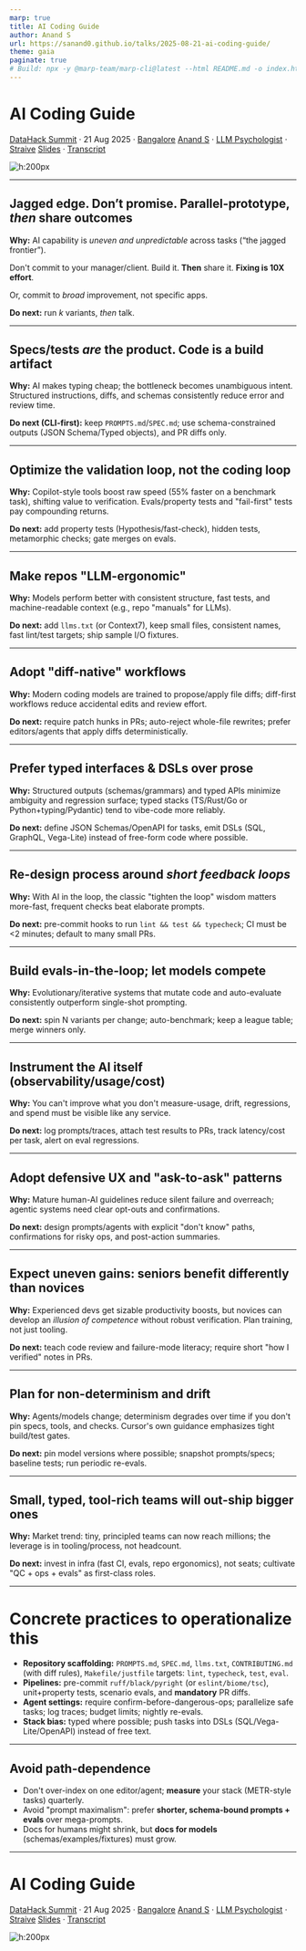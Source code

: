```yaml
---
marp: true
title: AI Coding Guide
author: Anand S
url: https://sanand0.github.io/talks/2025-08-21-ai-coding-guide/
theme: gaia
paginate: true
# Build: npx -y @marp-team/marp-cli@latest --html README.md -o index.html
---
```


# AI Coding Guide

[DataHack Summit](https://www.analyticsvidhya.com/datahacksummit/) · 21 Aug 2025 · [Bangalore](https://maps.app.goo.gl/fBAcQ6VopycH8z9T8)
[Anand S](https://s-anand.net/) · [LLM Psychologist](https://www.linkedin.com/in/sanand0/) · [Straive](https://straive.com/)
[Slides](https://sanand0.github.io/talks/2025-08-21-ai-coding-guide/) · [Transcript](https://github.com/sanand0/talks/blob/main/2025-08-21-ai-coding-guide/transcript.md)

![h:200px](https://api.qrserver.com/v1/create-qr-code/?size=150x150&data=https://sanand0.github.io/talks/2025-08-21-ai-coding-guide/)

---

## Jagged edge. **Don’t promise**. Parallel-prototype, _then_ share outcomes

**Why:** AI capability is _uneven and unpredictable_ across tasks (“the jagged frontier”).

Don't commit to your manager/client. Build it. **Then** share it.
**Fixing is 10X effort**.

Or, commit to _broad_ improvement, not specific apps.

**Do next:** run _k_ variants, _then_ talk.

---

## Specs/tests _are_ the product. Code is a build artifact

**Why:** AI makes typing cheap; the bottleneck becomes unambiguous intent. Structured instructions, diffs, and schemas consistently reduce error and review time.

**Do next (CLI-first):** keep `PROMPTS.md`/`SPEC.md`; use schema-constrained outputs (JSON Schema/Typed objects), and PR diffs only.

---

## **Optimize the validation loop, not the coding loop**

**Why:** Copilot-style tools boost raw speed (55% faster on a benchmark task), shifting value to verification. Evals/property tests and "fail-first" tests pay compounding returns.

**Do next:** add property tests (Hypothesis/fast-check), hidden tests, metamorphic checks; gate merges on evals.

---

## **Make repos "LLM-ergonomic"**

**Why:** Models perform better with consistent structure, fast tests, and machine-readable context (e.g., repo "manuals" for LLMs).

**Do next:** add `llms.txt` (or Context7), keep small files, consistent names, fast lint/test targets; ship sample I/O fixtures.

---

## **Adopt "diff-native" workflows**

**Why:** Modern coding models are trained to propose/apply file diffs; diff-first workflows reduce accidental edits and review effort.

**Do next:** require patch hunks in PRs; auto-reject whole-file rewrites; prefer editors/agents that apply diffs deterministically.

---

## **Prefer typed interfaces & DSLs over prose**

**Why:** Structured outputs (schemas/grammars) and typed APIs minimize ambiguity and regression surface; typed stacks (TS/Rust/Go or Python+typing/Pydantic) tend to vibe-code more reliably.

**Do next:** define JSON Schemas/OpenAPI for tasks, emit DSLs (SQL, GraphQL, Vega-Lite) instead of free-form code where possible.

---

## **Re-design process around _short feedback loops_**

**Why:** With AI in the loop, the classic "tighten the loop" wisdom matters more-fast, frequent checks beat elaborate prompts.

**Do next:** pre-commit hooks to run `lint && test && typecheck`; CI must be <2 minutes; default to many small PRs.

---

## **Build evals-in-the-loop; let models compete**

**Why:** Evolutionary/iterative systems that mutate code and auto-evaluate consistently outperform single-shot prompting.

**Do next:** spin N variants per change; auto-benchmark; keep a league table; merge winners only.

---

## **Instrument the AI itself (observability/usage/cost)**

**Why:** You can't improve what you don't measure-usage, drift, regressions, and spend must be visible like any service.

**Do next:** log prompts/traces, attach test results to PRs, track latency/cost per task, alert on eval regressions.

---

## **Adopt defensive UX and "ask-to-ask" patterns**

**Why:** Mature human-AI guidelines reduce silent failure and overreach; agentic systems need clear opt-outs and confirmations.

**Do next:** design prompts/agents with explicit "don't know" paths, confirmations for risky ops, and post-action summaries.

---

## **Expect uneven gains: seniors benefit differently than novices**

**Why:** Experienced devs get sizable productivity boosts, but novices can develop an _illusion of competence_ without robust verification. Plan training, not just tooling.

**Do next:** teach code review and failure-mode literacy; require short "how I verified" notes in PRs.

---

## **Plan for non-determinism and drift**

**Why:** Agents/models change; determinism degrades over time if you don't pin specs, tools, and checks. Cursor's own guidance emphasizes tight build/test gates.

**Do next:** pin model versions where possible; snapshot prompts/specs; baseline tests; run periodic re-evals.

---

## **Small, typed, tool-rich teams will out-ship bigger ones**

**Why:** Market trend: tiny, principled teams can now reach millions; the leverage is in tooling/process, not headcount.

**Do next:** invest in infra (fast CI, evals, repo ergonomics), not seats; cultivate "QC + ops + evals" as first-class roles.

---

# Concrete practices to operationalize this

- **Repository scaffolding:** `PROMPTS.md`, `SPEC.md`, `llms.txt`, `CONTRIBUTING.md` (with diff rules), `Makefile/justfile` targets: `lint`, `typecheck`, `test`, `eval`.
- **Pipelines:** pre-commit `ruff/black/pyright` (or `eslint/biome/tsc`), unit+property tests, scenario evals, and **mandatory** PR diffs.
- **Agent settings:** require confirm-before-dangerous-ops; parallelize safe tasks; log traces; budget limits; nightly re-evals.
- **Stack bias:** typed where possible; push tasks into DSLs (SQL/Vega-Lite/OpenAPI) instead of free text.

---

## Avoid path-dependence

- Don't over-index on one editor/agent; **measure** your stack (METR-style tasks) quarterly.
- Avoid "prompt maximalism": prefer **shorter, schema-bound prompts + evals** over mega-prompts.
- Docs for humans might shrink, but **docs for models** (schemas/examples/fixtures) must grow.

---

# AI Coding Guide

[DataHack Summit](https://www.analyticsvidhya.com/datahacksummit/) · 21 Aug 2025 · [Bangalore](https://maps.app.goo.gl/fBAcQ6VopycH8z9T8)
[Anand S](https://s-anand.net/) · [LLM Psychologist](https://www.linkedin.com/in/sanand0/) · [Straive](https://straive.com/)
[Slides](https://sanand0.github.io/talks/2025-08-21-ai-coding-guide/) · [Transcript](https://github.com/sanand0/talks/blob/main/2025-08-21-ai-coding-guide/transcript.md)

![h:200px](https://api.qrserver.com/v1/create-qr-code/?size=150x150&data=https://sanand0.github.io/talks/2025-08-21-ai-coding-guide/)

<!--

https://chatgpt.com/c/68a6b799-a9d4-8321-85ea-9899be41e7af

-->

